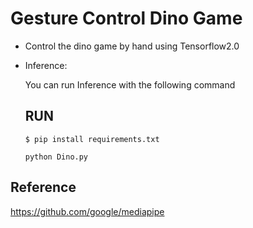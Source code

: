 # Gesture Control Dino Game

  - Control the dino game by hand using Tensorflow2.0

  - Inference:

       You can run Inference with the following command

      ## RUN


      ```
      $ pip install requirements.txt
      
      python Dino.py
      ```
      
 ## Reference
      
  https://github.com/google/mediapipe

